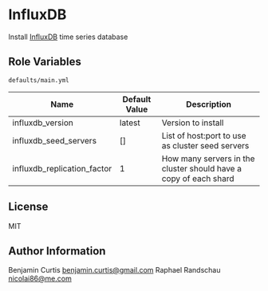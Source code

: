 InfluxDB
========

Install [InfluxDB](http://influxdb.org/) time series database

Role Variables
--------------

`defaults/main.yml`

| Name                        | Default Value | Description                                                      |
|-----------------------------|---------------|------------------------------------------------------------------|
| influxdb_version            | latest        | Version to install                                               |
| influxdb_seed_servers       | []            | List of host:port to use as cluster seed servers                 |
| influxdb_replication_factor | 1             | How many servers in the cluster should have a copy of each shard |

License
-------

MIT

Author Information
------------------

Benjamin Curtis <benjamin.curtis@gmail.com>
Raphael Randschau <nicolai86@me.com>

